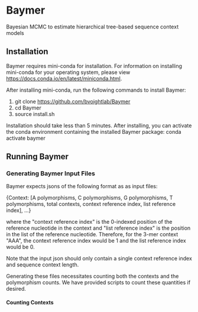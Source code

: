 # Baymer
Bayesian MCMC to estimate hierarchical tree-based sequence context models

## Installation

Baymer requires mini-conda for installation. For information on installing mini-conda for your operating system, please view https://docs.conda.io/en/latest/miniconda.html.

After installing mini-conda, run the following commands to install Baymer:
1) git clone https://github.com/bvoightlab/Baymer
2) cd Baymer
3) source install.sh

Installation should take less than 5 minutes. After installing, you can activate the conda environment containing the installed Baymer package:
conda activate baymer

## Running Baymer

### Generating Baymer Input Files

Baymer expects jsons of the following format as as input files:

{Context: [A polymorphisms, C polymorphisms, G polymorphisms, T polymorphisms, total contexts, context reference index, list reference index], ...}

where the "context reference index" is the 0-indexed position of the reference nucleotide in the context and "list reference index" is the position in the list of the reference nucleotide. Therefore, for the 3-mer context "AAA", the context reference index would be 1 and the list reference index would be 0.

Note that the input json should only contain a single context reference index and sequence context length.

Generating these files necessitates counting both the contexts and the polymorphism counts. We have provided scripts to count these quantities if desired.

#### Counting Contexts


